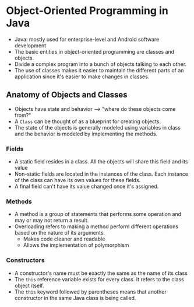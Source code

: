 # Object-Oriented Programming in Java
- Java: mostly used for enterprise-level and Android software development
- The basic entities in object-oriented programming are classes and objects.
- Divide a complex program into a bunch of objects talking to each other.
- The use of classes makes it easier to maintain the different parts of an application since it's easier to make changes in classes.
## Anatomy of Objects and Classes
- Objects have state and behavior --> "where do these objects come from?"
- A `Class` can be thought of as a blueprint for creating objects.
- The state of the objects is generally modeled using variables in class and the behavior is modeled by implementing the methods.

### Fields
- A static field resides in a class. All the objects will share this field and its value
- Non-static fields are located in the instances of the class. Each instance of the class can have its own values for these fields.
- A final field can't have its value changed once it's assigned.

### Methods
- A method is a group of statements that performs some operation and may or may not return a result.
- Overloading refers to making a method perform different operations based on the nature of its arguments.
  - Makes code cleaner and readable
  - Allows the implementation of polymorphism

### Constructors
- A constructor's name must be exactly the same as the name of its class
- The `this` reference variable exists for every class. It refers to the class object itself.
- The `this` keyword followed by parentheses means that another constructor in the same Java class is being called.